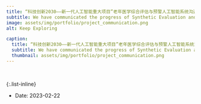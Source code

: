 ```yaml
---
title: “科技创新2030——新一代人工智能重大项目”老年医学综合评估与预警人工智能系统沟通会在北京顺利召开！
subtitle: We have communicated the progress of Synthetic Evaluation and Early Warning Artificial Intelligence System in Beijing.
image: assets/img/portfolio/project_communication.png
alt: Keep Exploring

caption:
  title: “科技创新2030——新一代人工智能重大项目”老年医学综合评估与预警人工智能系统沟通会在北京顺利召开！
  subtitle: We have communicated the progress of Synthetic Evaluation and Early Warning Artificial Intelligence System in Beijing.
  thumbnail: assets/img/portfolio/project_communication.png
---
```

<p align="left">
&ensp;&ensp;
</p>

{:.list-inline}
- Date: 2023-02-22

[//]: # (- Url: )
